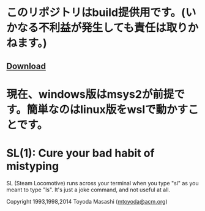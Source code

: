 このリポジトリはbuild提供用です。(いかなる不利益が発生しても責任は取りかねます。)
=======================================

## [Download](https://github.com/sousuke0422/sl/releases/tag/rv0-1 "Download")

# 現在、windows版はmsys2が前提です。簡単なのはlinux版をwslで動かすことです。

SL(1): Cure your bad habit of mistyping
=======================================

SL (Steam Locomotive) runs across your terminal when you type "sl" as
you meant to type "ls". It's just a joke command, and not useful at
all.

Copyright 1993,1998,2014 Toyoda Masashi (mtoyoda@acm.org)
